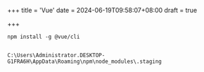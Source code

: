 +++
title = 'Vue'
date = 2024-06-19T09:58:07+08:00
draft = true

+++

```
npm install -g @vue/cli


C:\Users\Administrator.DESKTOP-G1FRA6H\AppData\Roaming\npm\node_modules\.staging









```





